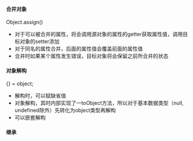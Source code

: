 #### 合并对象
Object.assign()
- 对于可以被合并的属性，将会调用源对象的属性的getter获取属性值，调用目标对象的setter添加
- 对于同名的属性合并，后面的属性值会覆盖前面的属性值
- 合并时如果某个属性发生错误，目标对象将会保留之前所合并的状态

#### 对象解构
{} = object;
- 解构时，可以赋缺省值
- 对象解构，其时内部实现了一toObject方法，所以对于基本数据类型（null, undefined除外）先转化为object类型再解构
- 可以嵌套解构

#### 继承

